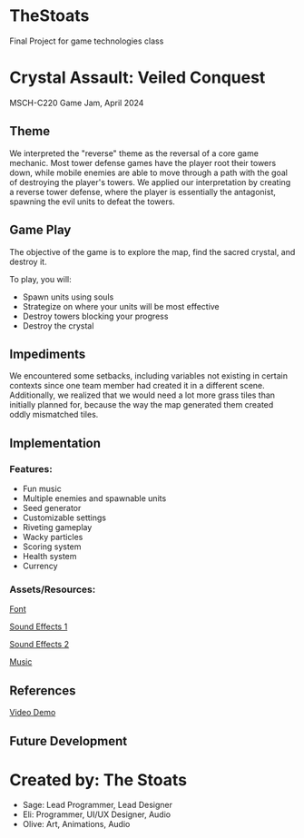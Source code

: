 # TheStoats
 Final Project for game technologies class

# Crystal Assault: Veiled Conquest
MSCH-C220 Game Jam, April 2024

## Theme
We interpreted the "reverse" theme as the reversal of a core game mechanic. Most tower defense games have the player root their towers down, while mobile enemies are able to move through a path with the goal of destroying the player's towers. We applied our interpretation by creating a reverse tower defense, where the player is essentially the antagonist, spawning the evil units to defeat the towers.

## Game Play
The objective of the game is to explore the map, find the sacred crystal, and destroy it.

To play, you will:
- Spawn units using souls
- Strategize on where your units will be most effective
- Destroy towers blocking your progress
- Destroy the crystal

## Impediments
We encountered some setbacks, including variables not existing in certain contexts since one team member had created it in a different scene. Additionally, we realized that we would need a lot more grass tiles than initially planned for, because the way the map generated them created oddly mismatched tiles.

## Implementation
### Features:
- Fun music
- Multiple enemies and spawnable units
- Seed generator
- Customizable settings
- Riveting gameplay
- Wacky particles
- Scoring system
- Health system
- Currency

### Assets/Resources:
[Font](https://assetstore.unity.com/packages/2d/fonts/free-pixel-font-thaleah-140059)

[Sound Effects 1](https://pixabay.com/)

[Sound Effects 2](https://quicksounds.com/)

[Music](https://youfulca.com/en/2022/08/10/8bit-battle03/)

## References
[Video Demo](https://drive.google.com/file/d/1h0KgEgv3GGs7mgNH-pgr92jiyWXvfkPH/view?usp=drive_link)

## Future Development

# Created by: The Stoats
- Sage: Lead Programmer, Lead Designer
- Eli: Programmer, UI/UX Designer, Audio
- Olive: Art, Animations, Audio
